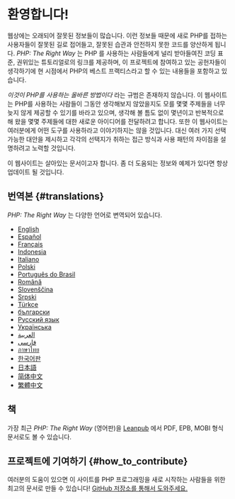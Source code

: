 # 환영합니다!

웹상에는 오래되어 잘못된 정보들이 많습니다. 이런 정보들 때문에 새로 PHP를 접하는 사용자들이 잘못된 길로 접어들고,
잘못된 습관과 안전하지 못한 코드를 양산하게 됩니다. _PHP: The Right Way_ 는 PHP 를 사용하는 사람들에게 널리 받아들여진
코딩 표준, 권위있는 튜토리얼로의 링크를 제공하며, 이 프로젝트에 참여하고 있는 공헌자들이 생각하기에
현 시점에서 PHP의 베스트 프랙티스라고 할 수 있는 내용들을 포함하고 있습니다.

_이것이 PHP를 사용하는 올바른 방법이다_ 라는 규범은 존재하지 않습니다. 이 웹사이트는
PHP를 사용하는 사람들이 그동안 생각해보지 않았을지도 모를 몇몇 주제들을 너무 늦지 않게 제공할 수 있기를 바라고 있으며,
생각해 볼 틈도 없이 몇년이고 반복적으로 해 왔을 몇몇 주제들에 대한 새로운 아이디어를 전달하려고 합니다.
또한 이 웹사이트는 여러분에게 어떤 도구를 사용하라고 이야기하지는 않을 것입니다. 대신 여러 가지 선택 가능한 대안을 제시하고
각각의 선택지가 취하는 접근 방식과 사용 패턴의 차이점을 설명하려고 노력할 것입니다.

이 웹사이트는 살아있는 문서이고자 합니다. 좀 더 도움되는 정보와 예제가 있다면 항상 업데이트 될 것입니다.

## 번역본 {#translations}

_PHP: The Right Way_ 는 다양한 언어로 변역되어 있습니다.

* [English](https://www.phptherightway.com)
* [Español](https://phpdevenezuela.github.io/php-the-right-way)
* [Français](https://eilgin.github.io/php-the-right-way/)
* [Indonesia](https://id.phptherightway.com)
* [Italiano](https://it.phptherightway.com)
* [Polski](https://pl.phptherightway.com)
* [Português do Brasil](https://br.phptherightway.com)
* [Română](https://bgui.github.io/php-the-right-way/)
* [Slovenščina](https://sl.phptherightway.com)
* [Srpski](https://phpsrbija.github.io/php-the-right-way/)
* [Türkçe](https://hkulekci.github.io/php-the-right-way/)
* [български](https://bg.phptherightway.com)
* [Русский язык](https://getjump.github.io/ru-php-the-right-way)
* [Українська](https://iflista.github.io/php-the-right-way/)
* [العربية](https://adaroobi.github.io/php-the-right-way/)
* [فارسى](https://novid.github.io/php-the-right-way/)
* [ภาษาไทย](https://apzentral.github.io/php-the-right-way/)
* [한국어판](https://modernpug.github.io/php-the-right-way)
* [日本語](https://ja.phptherightway.com)
* [简体中文](https://laravel-china.github.io/php-the-right-way/)
* [繁體中文](https://laravel-taiwan.github.io/php-the-right-way)

## 책

가장 최근 _PHP: The Right Way_ (영어판)을 [Leanpub][1] 에서 PDF, EPB, MOBI 형식 문서로도 볼 수 있습니다. 

## 프로젝트에 기여하기 {#how_to_contribute}

여러분의 도움이 있으면 이 사이트를 PHP 프로그래밍을 새로 시작하는 사람들을 위한 최고의 문서로 만들 수 있습니다! [GitHub 저장소를 통해서 도와주세요.][2]

[1]: https://leanpub.com/phptherightway
[2]: https://github.com/ModernPUG/php-the-right-way/tree/gh-pages
